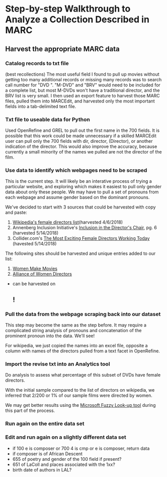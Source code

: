 # Step-by-step Walkthrough to Analyze a Collection Described in MARC

## Harvest the appropriate MARC data

### Catalog records to txt file
(best recollections)
The most useful field I found to pull up movies without getting too many additional records or missing many records was to
search call number for "DVD ". "M-DVD" and "BRV" would need to be included for a complete list, but most M-DVDs won't have a traditional director, and the BRV list is very small. I then used an export feature to harvest those MARC files, pulled them into MARCEdit, and harvested
only the most important fields into a tab-delimited text file.

### Txt file to useable data for Python
Used OpenRefine and GREL to pull out the first name in the 700 fields. It is possible that this work could be made unnecessary
if a skilled MARCEdit user can pull only the 700 fields with dir, director, (Director), or another indication of the director.
This would also improve the accuracy, because currently a small minority of the names we pulled are not the director of the film.

### Use data to identify which webpages need to be scraped
This is the current step. It will likely be an interative process of trying a particular website, and exploring which makes it
easiest to pull only gender data about only these people. We may have to pull a set of pronouns from each webpage and assume
gender based on the dominant pronouns.

We've decided to start with 3 sources that could be harvested with copy and paste: 
1. [Wikipedia's female directors list](https://en.wikipedia.org/wiki/List_of_female_film_and_television_directors)(harvested 4/6/2018)
2. Annenberg Inclusion Initiative's [Inclusion in the Director's Chair](http://assets.uscannenberg.org/docs/inclusion-in-the-directors-chair-2007-2017.pdf), pg. 6 (harvested 5/14/2018)
3. Collider.com's [The Most Exciting Female Directors Working Today](http://collider.com/best-female-directors/) (havested 5/14/2018)

The following sites should be harvested and unique entries added to our list:
1. [Women Make Movies](wmm.com)
2. [Alliance of Women Directors](https://www.allianceofwomendirectors.org/find-a-director/) 
* can be harvested on <h2 data-label="Firstname" class="wppb-name">!


### Pull the data from the webpage scraping back into our dataset
This step may become the same as the step before. It may require a complicated string analysis of pronouns and concatenation of
the prominent pronoun into the data. We'll see!

For wikipedia, we just copied the names into an excel file, opposite a column with names of the directors pulled from a text facet in OpenRefine. 

### Import the revise txt into an Analytics tool
Do analysis to assess what percentage of this subset of DVDs have female directors.

With the initial sample compared to the list of directors on wikipedia, we inferred that 2/200 or 1% of our sample films were directed by women.

We may get better results using the [Microsoft Fuzzy Look-up tool](http://www.k2e.com/tech-update/tips/431-tip-fuzzy-lookups-in-excel) during this part of the process.

### Run again on the entire data set

### Edit and run again on a slightly different data set
* if 100 e is composer or 700 4 is cmp or e is composer, return data
* if composer is of African Descent
* 655 of poetry and gender of the 100 field if present?
* 651 of LaColl and places associated with the 1xx?
* birth date of authors in LAL?
